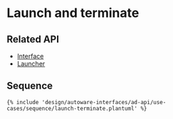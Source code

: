 # Launch and terminate

## Related API

- [Interface](../list/api/interface/index.md)
- [Launcher](../list/api/launcher/index.md)

## Sequence

```plantuml
{% include 'design/autoware-interfaces/ad-api/use-cases/sequence/launch-terminate.plantuml' %}
```
